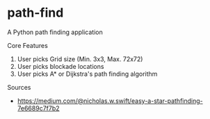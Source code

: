 # path-find
A Python path finding application

Core Features
1. User picks Grid size (Min. 3x3, Max. 72x72)
2. User picks blockade locations 
3. User picks A* or Dijkstra's path finding algorithm


Sources
- https://medium.com/@nicholas.w.swift/easy-a-star-pathfinding-7e6689c7f7b2
